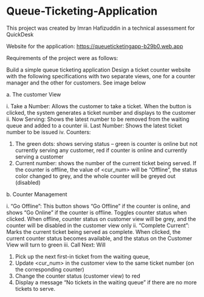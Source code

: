 # Queue-Ticketing-Application

This project was created by Imran Hafizuddin in a technical assessment for QuickDesk

Website for the application: https://queueticketingapp-b29b0.web.app

Requirements of the project were as follows:

Build a simple queue ticketing application
Design a ticket counter website with the following specifications with two separate views, one for a counter manager and the other for customers. See image below

a. The customer View

i. Take a Number: Allows the customer to take a ticket. When the button is
clicked, the system generates a ticket number and displays to the
customer
ii. Now Serving: Shows the latest number to be removed from the waiting
queue and added to a counter
iii. Last Number: Shows the latest ticket number to be issued 
iv. Counters:

1. The green dots: shows serving status – green is counter is online but not currently serving any customer, red if counter is online and currently serving a customer
2. Current number: shows the number of the current ticket being served. If the counter is offline, the value of <cur_num> will be “Offline”, the status color changed to grey, and the whole counter will be greyed out (disabled)

b. Counter Management

i. “Go Offline”: This button shows “Go Offline” if the counter is online, and
shows “Go Online” if the counter is offline. Toggles counter status when clicked. When offline, counter status on customer view will be grey, and the counter will be disabled in the customer view only
ii. “Complete Current”: Marks the current ticket being served as complete. When clicked, the current counter status becomes available, and the status on the Customer View will turn to green
iii. Call Next: Will

1. Pick up the next first-in ticket from the waiting queue,
2. Update <cur_num> in the customer view to the same ticket
number (on the corresponding counter)
3. Change the counter status (customer view) to red
4. Display a message “No tickets in the waiting queue” if there are no
more tickets to serve.
